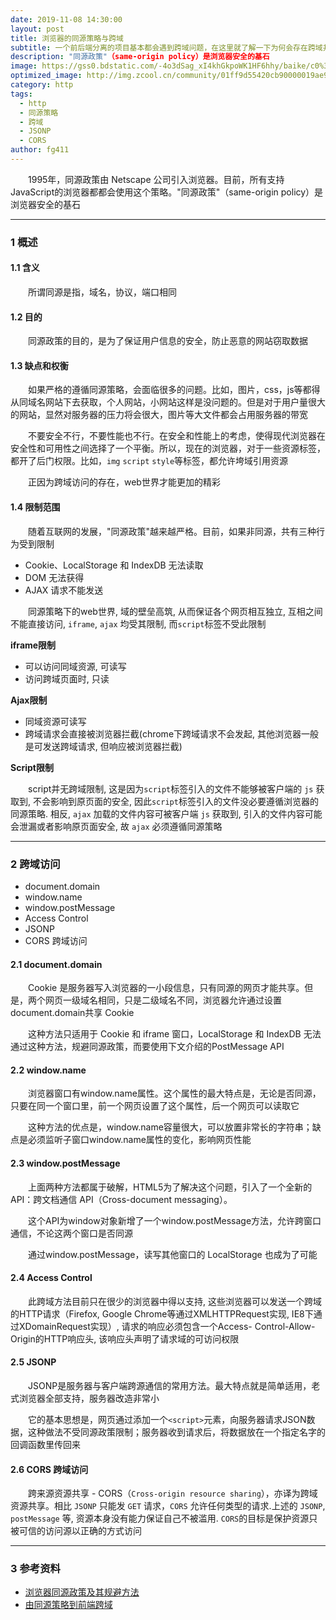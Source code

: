 ```yaml
---
date: 2019-11-08 14:30:00
layout: post
title: 浏览器的同源策略与跨域
subtitle: 一个前后端分离的项目基本都会遇到跨域问题，在这里就了解一下为何会存在跨域并实现跨域访问
description: "同源政策"（same-origin policy）是浏览器安全的基石
image: https://gss0.bdstatic.com/-4o3dSag_xI4khGkpoWK1HF6hhy/baike/c0%3Dbaike80%2C5%2C5%2C80%2C26/sign=a81a4c8e39fa828bc52e95b19c762a51/060828381f30e924acbd54ba46086e061d95f724.jpg
optimized_image: http://img.zcool.cn/community/01ff9d55420cb90000019ae9aff6a0.jpg@1280w_1l_2o_100sh.jpg
category: http
tags:
  - http
  - 同源策略
  - 跨域
  - JSONP
  - CORS
author: fg411
---
```


　　1995年，同源政策由 Netscape 公司引入浏览器。目前，所有支持JavaScript的浏览器都都会使用这个策略。"同源政策"（same-origin policy）是浏览器安全的基石

------

### 1 概述

#### 1.1 含义

　　所谓同源是指，域名，协议，端口相同

#### 1.2 目的

　　同源政策的目的，是为了保证用户信息的安全，防止恶意的网站窃取数据

#### 1.3 缺点和权衡

　　如果严格的遵循同源策略，会面临很多的问题。比如，图片，css，js等都得从同域名网站下去获取，个人网站，小网站这样是没问题的。但是对于用户量很大的网站，显然对服务器的压力将会很大，图片等大文件都会占用服务器的带宽

　　不要安全不行，不要性能也不行。在安全和性能上的考虑，使得现代浏览器在安全性和可用性之间选择了一个平衡。所以，现在的浏览器，对于一些资源标签，都开了后门权限。比如，`img` `script` `style`等标签，都允许垮域引用资源

　　正因为跨域访问的存在，web世界才能更加的精彩

#### 1.4 限制范围

　　随着互联网的发展，"同源政策"越来越严格。目前，如果非同源，共有三种行为受到限制

 * Cookie、LocalStorage 和 IndexDB 无法读取
 * DOM 无法获得
 * AJAX 请求不能发送

　　同源策略下的web世界, 域的壁垒高筑, 从而保证各个网页相互独立, 互相之间不能直接访问, `iframe`, `ajax` 均受其限制, 而`script`标签不受此限制

**iframe限制**

  * 可以访问同域资源, 可读写
  * 访问跨域页面时, 只读

**Ajax限制**

  * 同域资源可读写
  * 跨域请求会直接被浏览器拦截(chrome下跨域请求不会发起, 其他浏览器一般是可发送跨域请求, 但响应被浏览器拦截)

**Script限制**

　　script并无跨域限制, 这是因为`script`标签引入的文件不能够被客户端的 `js` 获取到, 不会影响到原页面的安全, 因此`script`标签引入的文件没必要遵循浏览器的同源策略. 相反, `ajax` 加载的文件内容可被客户端 `js` 获取到, 引入的文件内容可能会泄漏或者影响原页面安全, 故 `ajax` 必须遵循同源策略

------

### 2 跨域访问

 * document.domain
 * window.name
 * window.postMessage
 * Access Control
 * JSONP
 * CORS 跨域访问

#### 2.1 document.domain

　　Cookie 是服务器写入浏览器的一小段信息，只有同源的网页才能共享。但是，两个网页一级域名相同，只是二级域名不同，浏览器允许通过设置document.domain共享 Cookie

　　这种方法只适用于 Cookie 和 iframe 窗口，LocalStorage 和 IndexDB 无法通过这种方法，规避同源政策，而要使用下文介绍的PostMessage API

#### 2.2 window.name

　　浏览器窗口有window.name属性。这个属性的最大特点是，无论是否同源，只要在同一个窗口里，前一个网页设置了这个属性，后一个网页可以读取它

　　这种方法的优点是，window.name容量很大，可以放置非常长的字符串；缺点是必须监听子窗口window.name属性的变化，影响网页性能

#### 2.3 window.postMessage

　　上面两种方法都属于破解，HTML5为了解决这个问题，引入了一个全新的API：跨文档通信 API（Cross-document messaging）。

　　这个API为window对象新增了一个window.postMessage方法，允许跨窗口通信，不论这两个窗口是否同源

　　通过window.postMessage，读写其他窗口的 LocalStorage 也成为了可能


#### 2.4 Access Control

　　此跨域方法目前只在很少的浏览器中得以支持, 这些浏览器可以发送一个跨域的HTTP请求（Firefox, Google Chrome等通过XMLHTTPRequest实现, IE8下通过XDomainRequest实现）, 请求的响应必须包含一个Access- Control-Allow-Origin的HTTP响应头, 该响应头声明了请求域的可访问权限

#### 2.5 JSONP

　　JSONP是服务器与客户端跨源通信的常用方法。最大特点就是简单适用，老式浏览器全部支持，服务器改造非常小

　　它的基本思想是，网页通过添加一个`<script>`元素，向服务器请求JSON数据，这种做法不受同源政策限制；服务器收到请求后，将数据放在一个指定名字的回调函数里传回来

#### 2.6 CORS 跨域访问

　　跨来源资源共享 - CORS（`Cross-origin resource sharing`），亦译为跨域资源共享。相比 `JSONP` 只能发 `GET` 请求，`CORS` 允许任何类型的请求.上述的 `JSONP`, `postMessage` 等, 资源本身没有能力保证自己不被滥用. `CORS`的目标是保护资源只被可信的访问源以正确的方式访问

------

### 3 参考资料

 * [浏览器同源政策及其规避方法](http://www.ruanyifeng.com/blog/2016/04/same-origin-policy.html)
 * [由同源策略到前端跨域](https://juejin.im/post/58f816198d6d81005874fd97#heading-7)
